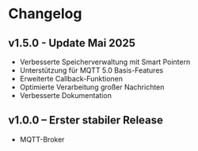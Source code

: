 # Changelog

## v1.5.0 - Update Mai 2025
- Verbesserte Speicherverwaltung mit Smart Pointern
- Unterstützung für MQTT 5.0 Basis-Features
- Erweiterte Callback-Funktionen
- Optimierte Verarbeitung großer Nachrichten
- Verbesserte Dokumentation

## v1.0.0 – Erster stabiler Release
- MQTT-Broker
